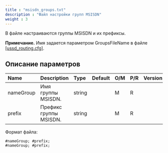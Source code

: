 ```yaml
---
title : "msisdn_groups.txt"
description : "Файл настройки групп MSISDN"
weight : 3
---
```

В файле настраиваются группы MSISDN и их префиксы.

**Примечание.** Имя задается параметром GroupsFileName в файле <a href="/Protei_SCL/docs/common/config/ussd_routing_cfg.md/#groupsfilename">[ussd_routing.cfg]</a>.

## Описание параметров
|Name|Description|Type|Default|O/M|P/R|Version|
|:---|:----------|:---|:------|:--|:--|:------|
|nameGroup|Имя группы MSISDN.|string||M|R||
|prefix|Префикс группы MSISDN.|string||M|R||

Формат файла:
```
#nameGroup; #prefix;
#nameGroup; #prefix;
```
